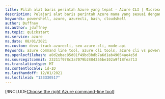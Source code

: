 ```yaml
---
title: Pilih alat baris perintah Azure yang tepat - Azure CLI | Microsoft Docs
description: Pelajari alat baris perintah Azure mana yang sesuai dengan kebutuhan Anda dengan perbandingan Azure CLI vs Azure PowerShell — mulailah dengan alat baris perintah pilihan Anda.
keywords: powershell, azure, azurecli, bash, cloudshell
author: Duffney
ms.author: jduffney
ms.topic: quickstart
ms.service: azure
ms.date: 08/01/2021
ms.custom: devx-track-azurecli, seo-azure-cli, mode-api
Keywords: azure command line tool, azure cli tools, azure cli vs powershell, azure cli powershell, powershell cli, azure cli vs cloud shell, shell environment
ms.openlocfilehash: a0d2ebac85d01f49bd3bdb7a6d1ab49054ae4e5d
ms.sourcegitcommit: 23211f978c3a7079b2884355be102a9f18fea713
ms.translationtype: MT
ms.contentlocale: id-ID
ms.lasthandoff: 12/01/2021
ms.locfileid: "133330517"
---
```

[!INCLUDE[Choose the right Azure command-line tool](~/azure-dev-docs-pr/articles/includes/choose-the-right-azure-command-line-tool.md)]
